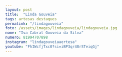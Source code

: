 ```yaml
---
layout: post
title:  "Linda Gouveia"
tags: artesas destaques
permalink: "/lindagouveia"
foto: /assets/images/lindagouveia/lindagouveia.jpg
nome: "Iva Cabral Gouveia da Silva"
numero: 81994707898
instagram: "lindagouveiaaertesa"
youtube: "FhIWcfjTxc0?si=iBP3qr48rSTeiqGj"
---
```



  
